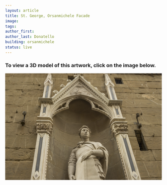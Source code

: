 ```yaml
---
layout: article
title: St. George, Orsanmichele Facade
image: 
tags:
author_first:
author_last: Donatello
building: orsanmichele
status: live
---
```

<h3>To view a 3D model of this artwork, click on the image below.</h3>
 <img src="/assets/images/georgeorsanmichele.png" alt="St. George" />


